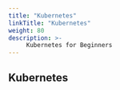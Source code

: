 ```yaml
---
title: "Kubernetes"
linkTitle: "Kubernetes"
weight: 80
description: >-
     Kubernetes for Beginners
---
```


## Kubernetes
